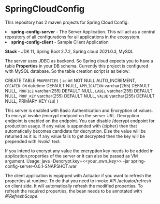 # SpringCloudConfig
This repository has 2 maven projects for Spring Cloud Config:

<li><b>spring-config-server</b> - The Server Application. This will act as a central repository of all configurations for all applications in the ecosystem. 
<li><b>spring-config-client</b> - Sample Client Application

<b>Stack</b> - JDK 11, Spring Boot 2.7.2, Spring cloud 2021.0.3, MySQL

The server uses JDBC as backend. So Spring cloud expects you to have a table <b>Properties</b> in your DB schema. Currently this project is configured with MySQL database. So the table creation script is as below:
  
CREATE TABLE `PROPERTIES` (
  `id` int NOT NULL AUTO_INCREMENT,
  `CREATED_ON` datetime DEFAULT NULL,
  `APPLICATION` varchar(255) DEFAULT NULL,
  `PROFILE` varchar(255) DEFAULT NULL,
  `LABEL` varchar(255) DEFAULT NULL,
  `PROP_KEY` varchar(255) DEFAULT NULL,
  `VALUE` varchar(255) DEFAULT NULL,
  PRIMARY KEY (`id`)
)
  
This server is enabled with Basic Authentication and Encryption of values. To encrypt invoke /encrypt endpoint on the server URL. Decryption endpoint is enabled on the endpoint. You can disable /decrypt endpoint for production usage. If any value is appended with {cipher} then that automatically becomes candidate for decryption. Else the value will be returned as it is. If any value fails to get decrypted then the key will be prepended with <i>invaid.</i> text.

If you intend to encrypt any value the encryption key needs to be added in application.properties of the server or it can also be passed as VM argument. 
Usage: java -Dencrypt.key=<<your_own_key>> -jar spring-config-server-0.0.1-SNAPSHOT.war

  
The client application is equipped with Actuator if you want to refresh the properties at runtime. To do that you need to invoke API /actuator/refresh on client side. It will automatically refresh the modified properties. To refresh the required properties, the bean needs to be annotated with <i>@RefreshScope</i>. 
